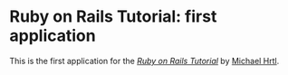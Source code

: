 # Ruby on Rails Tutorial: first application

This is the first application for the
[*Ruby on Rails Tutorial*](http://railstutorial.org/)
by [Michael Hrtl](http://michaelhartl.com/).
